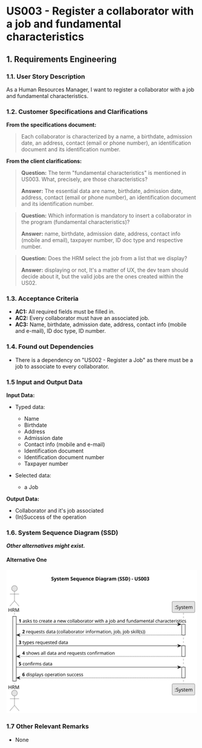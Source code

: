 # US003 - Register a collaborator with a job and fundamental characteristics

## 1. Requirements Engineering

### 1.1. User Story Description

As a Human Resources Manager, I want to register a collaborator with a job and fundamental characteristics.

### 1.2. Customer Specifications and Clarifications 

**From the specifications document:**

>   Each  collaborator is characterized by a name, a birthdate, admission date, an address, contact (email or phone number), an identification document and its identification number.

**From the client clarifications:**

> **Question:** The term "fundamental characteristics" is mentioned in US003. What, precisely, are those characteristics?
>
> **Answer:** The essential data are name, birthdate, admission date, address, contact (email or phone number), an identification document and its identification number.

> **Question:** Which information is mandatory to insert a collaborator in the program (fundamental characteristics)?
>
> **Answer:** name, birthdate, admission date, address, contact info (mobile and email), taxpayer number, ID doc type and respective number.

> **Question:** Does the HRM select the job from a list that we display?
> 
> **Answer:**  displaying or not, It's a matter of UX, the dev team should decide about it, but the valid jobs are the ones created within the US02.

### 1.3. Acceptance Criteria

* **AC1:** All required fields must be filled in.
* **AC2:** Every collaborator must have an associated job.
* **AC3:** Name, birthdate, admission date, address, contact info (mobile and e-mail), ID doc type, ID number.

### 1.4. Found out Dependencies

* There is a dependency on "US002 - Register a Job" as there must be a job to associate to every collaborator.

### 1.5 Input and Output Data

**Input Data:**

* Typed data:
    * Name
    * Birthdate 
    * Address
    * Admission date
    * Contact info (mobile and e-mail)
    * Identification document
    * Identification document number
    * Taxpayer number
	
* Selected data:
    * a Job

**Output Data:**

* Collaborator and it's job associated 
* (In)Success of the operation

### 1.6. System Sequence Diagram (SSD)

**_Other alternatives might exist._**

#### Alternative One

![System Sequence Diagram - Alternative One](svg/us003-system-sequence-diagram-alternative-one.svg)


### 1.7 Other Relevant Remarks

* None 